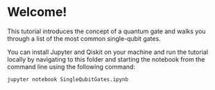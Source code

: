 # Welcome!

This tutorial introduces the concept of a quantum gate and walks you through a list of the most common single-qubit gates.


You can install Jupyter and Qiskit on your machine and run the tutorial locally by navigating to this folder and starting the notebook from the command line using the following command:

    jupyter notebook SingleQubitGates.ipynb
